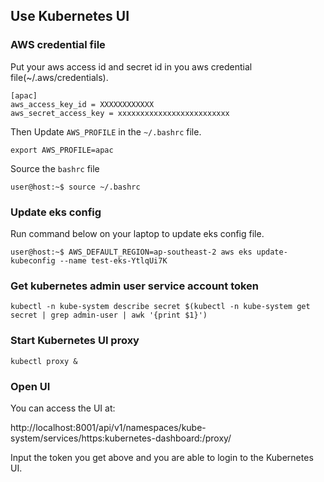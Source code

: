 

## Use Kubernetes UI

### AWS credential file

Put your aws access id and secret id in you aws credential file(~/.aws/credentials).

```
[apac]
aws_access_key_id = XXXXXXXXXXXX
aws_secret_access_key = xxxxxxxxxxxxxxxxxxxxxxxxx
```

Then Update `AWS_PROFILE` in the `~/.bashrc` file.

```
export AWS_PROFILE=apac
```

Source the `bashrc` file

```
user@host:~$ source ~/.bashrc
```

### Update eks config

Run command below on your laptop to update eks config file.

```
user@host:~$ AWS_DEFAULT_REGION=ap-southeast-2 aws eks update-kubeconfig --name test-eks-YtlqUi7K
```

### Get kubernetes admin user service account token

```
kubectl -n kube-system describe secret $(kubectl -n kube-system get secret | grep admin-user | awk '{print $1}')
```

### Start Kubernetes UI proxy

```
kubectl proxy &
```

### Open UI

You can access the UI at:

http://localhost:8001/api/v1/namespaces/kube-system/services/https:kubernetes-dashboard:/proxy/

Input the token you get above and you are able to login to the Kubernetes UI.

